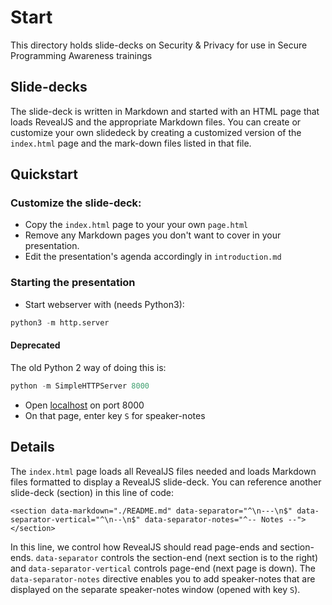 # Start

This directory holds slide-decks on Security & Privacy for use in Secure Programming Awareness trainings


## Slide-decks

The slide-deck is written in Markdown and started with an HTML page that loads RevealJS and the appropriate Markdown files.
You can create or customize your own slidedeck by creating a customized version of the ```index.html``` page and the mark-down files listed in that file.

## Quickstart

### Customize the slide-deck:

* Copy the ```index.html``` page to your your own ```page.html```
* Remove any Markdown pages you don't want to cover in your presentation.
* Edit the presentation's agenda accordingly in ```introduction.md```

### Starting the presentation

* Start webserver with (needs Python3):


```python
python3 -m http.server
```

#### Deprecated
The old Python 2 way of doing this is:

```python
python -m SimpleHTTPServer 8000
```

* Open [localhost](http://localhost:8000) on port 8000
* On that page, enter key ```S``` for speaker-notes

## Details

The ```index.html``` page loads all RevealJS files needed and loads Markdown files formatted to display a RevealJS slide-deck.
You can reference another slide-deck (section) in this line of code:

```$html
<section data-markdown="./README.md" data-separator="^\n---\n$" data-separator-vertical="^\n--\n$" data-separator-notes="^-- Notes --"></section>
```

In this line, we control how RevealJS should read page-ends and section-ends. ```data-separator``` controls the section-end (next section is to the right) and ```data-separator-vertical``` controls page-end (next page is down). The ```data-separator-notes``` directive enables you to add speaker-notes that are displayed on the separate speaker-notes window (opened with key ```S```).

